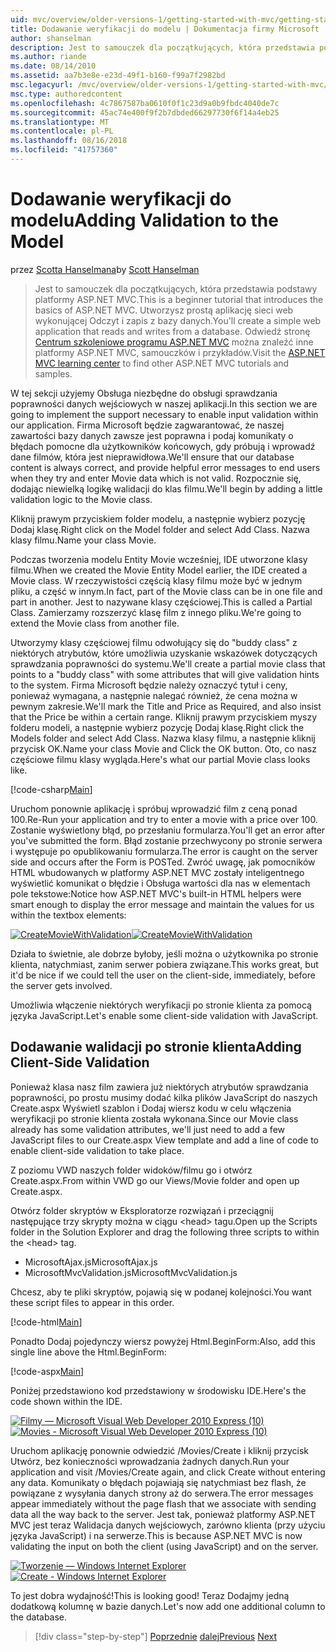 ```yaml
---
uid: mvc/overview/older-versions-1/getting-started-with-mvc/getting-started-with-mvc-part7
title: Dodawanie weryfikacji do modelu | Dokumentacja firmy Microsoft
author: shanselman
description: Jest to samouczek dla początkujących, która przedstawia podstawy platformy ASP.NET MVC. Utwórz prostą aplikację sieci web wykonującej Odczyt i zapis z bazy danych.
ms.author: riande
ms.date: 08/14/2010
ms.assetid: aa7b3e8e-e23d-49f1-b160-f99a7f2982bd
msc.legacyurl: /mvc/overview/older-versions-1/getting-started-with-mvc/getting-started-with-mvc-part7
msc.type: authoredcontent
ms.openlocfilehash: 4c7867587ba0610f0f1c23d9a0b9fbdc4040de7c
ms.sourcegitcommit: 45ac74e400f9f2b7dbded66297730f6f14a4eb25
ms.translationtype: MT
ms.contentlocale: pl-PL
ms.lasthandoff: 08/16/2018
ms.locfileid: "41757360"
---
```

<a name="adding-validation-to-the-model"></a><span data-ttu-id="3870d-104">Dodawanie weryfikacji do modelu</span><span class="sxs-lookup"><span data-stu-id="3870d-104">Adding Validation to the Model</span></span>
====================
<span data-ttu-id="3870d-105">przez [Scotta Hanselmana](https://github.com/shanselman)</span><span class="sxs-lookup"><span data-stu-id="3870d-105">by [Scott Hanselman](https://github.com/shanselman)</span></span>

> <span data-ttu-id="3870d-106">Jest to samouczek dla początkujących, która przedstawia podstawy platformy ASP.NET MVC.</span><span class="sxs-lookup"><span data-stu-id="3870d-106">This is a beginner tutorial that introduces the basics of ASP.NET MVC.</span></span> <span data-ttu-id="3870d-107">Utworzysz prostą aplikację sieci web wykonującej Odczyt i zapis z bazy danych.</span><span class="sxs-lookup"><span data-stu-id="3870d-107">You'll create a simple web application that reads and writes from a database.</span></span> <span data-ttu-id="3870d-108">Odwiedź stronę [Centrum szkoleniowe programu ASP.NET MVC](../../../index.md) można znaleźć inne platformy ASP.NET MVC, samouczków i przykładów.</span><span class="sxs-lookup"><span data-stu-id="3870d-108">Visit the [ASP.NET MVC learning center](../../../index.md) to find other ASP.NET MVC tutorials and samples.</span></span>


<span data-ttu-id="3870d-109">W tej sekcji użyjemy Obsługa niezbędne do obsługi sprawdzania poprawności danych wejściowych w naszej aplikacji.</span><span class="sxs-lookup"><span data-stu-id="3870d-109">In this section we are going to implement the support necessary to enable input validation within our application.</span></span> <span data-ttu-id="3870d-110">Firma Microsoft będzie zagwarantować, że naszej zawartości bazy danych zawsze jest poprawna i podaj komunikaty o błędach pomocne dla użytkowników końcowych, gdy próbują i wprowadź dane filmów, która jest nieprawidłowa.</span><span class="sxs-lookup"><span data-stu-id="3870d-110">We'll ensure that our database content is always correct, and provide helpful error messages to end users when they try and enter Movie data which is not valid.</span></span> <span data-ttu-id="3870d-111">Rozpocznie się, dodając niewielką logikę walidacji do klas filmu.</span><span class="sxs-lookup"><span data-stu-id="3870d-111">We'll begin by adding a little validation logic to the Movie class.</span></span>

<span data-ttu-id="3870d-112">Kliknij prawym przyciskiem folder modelu, a następnie wybierz pozycję Dodaj klasę.</span><span class="sxs-lookup"><span data-stu-id="3870d-112">Right click on the Model folder and select Add Class.</span></span> <span data-ttu-id="3870d-113">Nazwa klasy filmu.</span><span class="sxs-lookup"><span data-stu-id="3870d-113">Name your class Movie.</span></span>

<span data-ttu-id="3870d-114">Podczas tworzenia modelu Entity Movie wcześniej, IDE utworzone klasy filmu.</span><span class="sxs-lookup"><span data-stu-id="3870d-114">When we created the Movie Entity Model earlier, the IDE created a Movie class.</span></span> <span data-ttu-id="3870d-115">W rzeczywistości częścią klasy filmu może być w jednym pliku, a część w innym.</span><span class="sxs-lookup"><span data-stu-id="3870d-115">In fact, part of the Movie class can be in one file and part in another.</span></span> <span data-ttu-id="3870d-116">Jest to nazywane klasy częściowej.</span><span class="sxs-lookup"><span data-stu-id="3870d-116">This is called a Partial Class.</span></span> <span data-ttu-id="3870d-117">Zamierzamy rozszerzyć klasę film z innego pliku.</span><span class="sxs-lookup"><span data-stu-id="3870d-117">We're going to extend the Movie class from another file.</span></span>

<span data-ttu-id="3870d-118">Utworzymy klasy częściowej filmu odwołujący się do "buddy class" z niektórych atrybutów, które umożliwia uzyskanie wskazówek dotyczących sprawdzania poprawności do systemu.</span><span class="sxs-lookup"><span data-stu-id="3870d-118">We'll create a partial movie class that points to a "buddy class" with some attributes that will give validation hints to the system.</span></span> <span data-ttu-id="3870d-119">Firma Microsoft będzie należy oznaczyć tytuł i ceny, ponieważ wymagana, a następnie nalegać również, że cena można w pewnym zakresie.</span><span class="sxs-lookup"><span data-stu-id="3870d-119">We'll mark the Title and Price as Required, and also insist that the Price be within a certain range.</span></span> <span data-ttu-id="3870d-120">Kliknij prawym przyciskiem myszy folderu modeli, a następnie wybierz pozycję Dodaj klasę.</span><span class="sxs-lookup"><span data-stu-id="3870d-120">Right click the Models folder and select Add Class.</span></span> <span data-ttu-id="3870d-121">Nazwa klasy filmu, a następnie kliknij przycisk OK.</span><span class="sxs-lookup"><span data-stu-id="3870d-121">Name your class Movie and Click the OK button.</span></span> <span data-ttu-id="3870d-122">Oto, co nasz częściowe filmu klasy wygląda.</span><span class="sxs-lookup"><span data-stu-id="3870d-122">Here's what our partial Movie class looks like.</span></span>

[!code-csharp[Main](getting-started-with-mvc-part7/samples/sample1.cs)]

<span data-ttu-id="3870d-123">Uruchom ponownie aplikację i spróbuj wprowadzić film z ceną ponad 100.</span><span class="sxs-lookup"><span data-stu-id="3870d-123">Re-Run your application and try to enter a movie with a price over 100.</span></span> <span data-ttu-id="3870d-124">Zostanie wyświetlony błąd, po przesłaniu formularza.</span><span class="sxs-lookup"><span data-stu-id="3870d-124">You'll get an error after you've submitted the form.</span></span> <span data-ttu-id="3870d-125">Błąd zostanie przechwycony po stronie serwera i występuje po opublikowaniu formularza.</span><span class="sxs-lookup"><span data-stu-id="3870d-125">The error is caught on the server side and occurs after the Form is POSTed.</span></span> <span data-ttu-id="3870d-126">Zwróć uwagę, jak pomocników HTML wbudowanych w platformy ASP.NET MVC zostały inteligentnego wyświetlić komunikat o błędzie i Obsługa wartości dla nas w elementach pole tekstowe:</span><span class="sxs-lookup"><span data-stu-id="3870d-126">Notice how ASP.NET MVC's built-in HTML helpers were smart enough to display the error message and maintain the values for us within the textbox elements:</span></span>

<span data-ttu-id="3870d-127">[![CreateMovieWithValidation](getting-started-with-mvc-part7/_static/image2.png)](getting-started-with-mvc-part7/_static/image1.png)</span><span class="sxs-lookup"><span data-stu-id="3870d-127">[![CreateMovieWithValidation](getting-started-with-mvc-part7/_static/image2.png)](getting-started-with-mvc-part7/_static/image1.png)</span></span>

<span data-ttu-id="3870d-128">Działa to świetnie, ale dobrze byłoby, jeśli można o użytkownika po stronie klienta, natychmiast, zanim serwer pobiera związane.</span><span class="sxs-lookup"><span data-stu-id="3870d-128">This works great, but it'd be nice if we could tell the user on the client-side, immediately, before the server gets involved.</span></span>

<span data-ttu-id="3870d-129">Umożliwia włączenie niektórych weryfikacji po stronie klienta za pomocą języka JavaScript.</span><span class="sxs-lookup"><span data-stu-id="3870d-129">Let's enable some client-side validation with JavaScript.</span></span>

## <a name="adding-client-side-validation"></a><span data-ttu-id="3870d-130">Dodawanie walidacji po stronie klienta</span><span class="sxs-lookup"><span data-stu-id="3870d-130">Adding Client-Side Validation</span></span>

<span data-ttu-id="3870d-131">Ponieważ klasa nasz film zawiera już niektórych atrybutów sprawdzania poprawności, po prostu musimy dodać kilka plików JavaScript do naszych Create.aspx Wyświetl szablon i Dodaj wiersz kodu w celu włączenia weryfikacji po stronie klienta została wykonana.</span><span class="sxs-lookup"><span data-stu-id="3870d-131">Since our Movie class already has some validation attributes, we'll just need to add a few JavaScript files to our Create.aspx View template and add a line of code to enable client-side validation to take place.</span></span>

<span data-ttu-id="3870d-132">Z poziomu VWD naszych folder widoków/filmu go i otwórz Create.aspx.</span><span class="sxs-lookup"><span data-stu-id="3870d-132">From within VWD go our Views/Movie folder and open up Create.aspx.</span></span>

<span data-ttu-id="3870d-133">Otwórz folder skryptów w Eksploratorze rozwiązań i przeciągnij następujące trzy skrypty można w ciągu &lt;head&gt; tagu.</span><span class="sxs-lookup"><span data-stu-id="3870d-133">Open up the Scripts folder in the Solution Explorer and drag the following three scripts to within the &lt;head&gt; tag.</span></span>

- <span data-ttu-id="3870d-134">MicrosoftAjax.js</span><span class="sxs-lookup"><span data-stu-id="3870d-134">MicrosoftAjax.js</span></span>
- <span data-ttu-id="3870d-135">MicrosoftMvcValidation.js</span><span class="sxs-lookup"><span data-stu-id="3870d-135">MicrosoftMvcValidation.js</span></span>

<span data-ttu-id="3870d-136">Chcesz, aby te pliki skryptów, pojawią się w podanej kolejności.</span><span class="sxs-lookup"><span data-stu-id="3870d-136">You want these script files to appear in this order.</span></span>

[!code-html[Main](getting-started-with-mvc-part7/samples/sample2.html)]

<span data-ttu-id="3870d-137">Ponadto Dodaj pojedynczy wiersz powyżej Html.BeginForm:</span><span class="sxs-lookup"><span data-stu-id="3870d-137">Also, add this single line above the Html.BeginForm:</span></span>

[!code-aspx[Main](getting-started-with-mvc-part7/samples/sample3.aspx)]

<span data-ttu-id="3870d-138">Poniżej przedstawiono kod przedstawiony w środowisku IDE.</span><span class="sxs-lookup"><span data-stu-id="3870d-138">Here's the code shown within the IDE.</span></span>

<span data-ttu-id="3870d-139">[![Filmy — Microsoft Visual Web Developer 2010 Express (10)](getting-started-with-mvc-part7/_static/image4.png)](getting-started-with-mvc-part7/_static/image3.png)</span><span class="sxs-lookup"><span data-stu-id="3870d-139">[![Movies - Microsoft Visual Web Developer 2010 Express (10)](getting-started-with-mvc-part7/_static/image4.png)](getting-started-with-mvc-part7/_static/image3.png)</span></span>

<span data-ttu-id="3870d-140">Uruchom aplikację ponownie odwiedzić /Movies/Create i kliknij przycisk Utwórz, bez konieczności wprowadzania żadnych danych.</span><span class="sxs-lookup"><span data-stu-id="3870d-140">Run your application and visit /Movies/Create again, and click Create without entering any data.</span></span> <span data-ttu-id="3870d-141">Komunikaty o błędach pojawiają się natychmiast bez flash, że powiązane z wysyłania danych strony aż do serwera.</span><span class="sxs-lookup"><span data-stu-id="3870d-141">The error messages appear immediately without the page flash that we associate with sending data all the way back to the server.</span></span> <span data-ttu-id="3870d-142">Jest tak, ponieważ platformy ASP.NET MVC jest teraz Walidacja danych wejściowych, zarówno klienta (przy użyciu języka JavaScript) i na serwerze.</span><span class="sxs-lookup"><span data-stu-id="3870d-142">This is because ASP.NET MVC is now validating the input on both the client (using JavaScript) and on the server.</span></span>

<span data-ttu-id="3870d-143">[![Tworzenie — Windows Internet Explorer](getting-started-with-mvc-part7/_static/image6.png)](getting-started-with-mvc-part7/_static/image5.png)</span><span class="sxs-lookup"><span data-stu-id="3870d-143">[![Create - Windows Internet Explorer](getting-started-with-mvc-part7/_static/image6.png)](getting-started-with-mvc-part7/_static/image5.png)</span></span>

<span data-ttu-id="3870d-144">To jest dobra wydajność!</span><span class="sxs-lookup"><span data-stu-id="3870d-144">This is looking good!</span></span> <span data-ttu-id="3870d-145">Teraz Dodajmy jedną dodatkową kolumnę w bazie danych.</span><span class="sxs-lookup"><span data-stu-id="3870d-145">Let's now add one additional column to the database.</span></span>

> [!div class="step-by-step"]
> <span data-ttu-id="3870d-146">[Poprzednie](getting-started-with-mvc-part6.md)
> [dalej](getting-started-with-mvc-part8.md)</span><span class="sxs-lookup"><span data-stu-id="3870d-146">[Previous](getting-started-with-mvc-part6.md)
[Next](getting-started-with-mvc-part8.md)</span></span>
